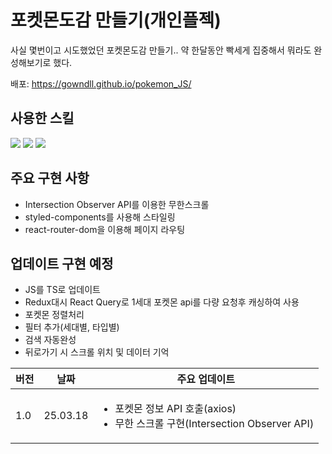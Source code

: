 # 포켓몬도감 만들기(개인플젝)
<p>사실 몇번이고 시도했었던 포켓몬도감 만들기.. 약 한달동안 빡세게 집중해서 뭐라도 완성해보기로 했다.</p>
<p>배포: <a href="https://gowndll.github.io/pokemon_JS/">https://gowndll.github.io/pokemon_JS/</a></p>



## 사용한 스킬
<div>
<img src="https://img.shields.io/badge/React-61DAFB?style=flat-square&logo=react&logoColor=black"/>
<img src="https://img.shields.io/badge/Redux-764ABC?style=flat-square&logo=redux&logoColor=white"/>
<img src="https://img.shields.io/badge/Styled--components-DB7093?style=flat-square&logo=styledcomponents&logoColor=white"/>
</div>

## 주요 구현 사항
<ul>
  <li>Intersection Observer API를 이용한 무한스크롤</li>
  <li>styled-components를 사용해 스타일링</li>
  <li>react-router-dom을 이용해 페이지 라우팅</li>
</ul>

## 업데이트 구현 예정
<ul>
  <li>JS를 TS로 업데이트</li>
  <li>Redux대시 React Query로 1세대 포켓몬 api를 다량 요청후 캐싱하여 사용</li>
  <li>포켓몬 정렬처리</li>
  <li>필터 추가(세대별, 타입별)</li>
  <li>검색 자동완성</li>
  <li>뒤로가기 시 스크롤 위치 및 데이터 기억</li>
</ul>

<table>
  <thead>
    <tr>
      <th>버전</th>
      <th>날짜</th>
      <th>주요 업데이트</th>
    </tr>
  </thead>
  <tbody>
    <td>1.0</td>
    <td>25.03.18</td>
    <td>
      <ul>
        <li>포켓몬 정보 API 호출(axios)</li>
        <li>무한 스크롤 구현(Intersection Observer API)</li>
      </ul>
    </td>
  </tbody>
</table>